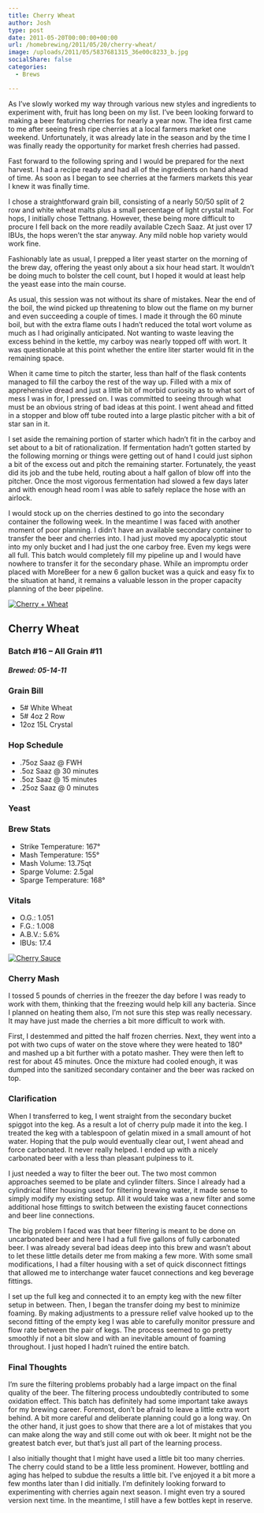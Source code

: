 ```yaml
---
title: Cherry Wheat
author: Josh
type: post
date: 2011-05-20T00:00:00+00:00
url: /homebrewing/2011/05/20/cherry-wheat/
image: /uploads/2011/05/5837681315_36e00c8233_b.jpg
socialShare: false
categories:
  - Brews

---
```


As I’ve slowly worked my way through various new styles and ingredients to experiment with, fruit has long been on my list. I’ve been looking forward to making a beer featuring cherries for nearly a year now. The idea first came to me after seeing fresh ripe cherries at a local farmers market one weekend. Unfortunately, it was already late in the season and by the time I was finally ready the opportunity for market fresh cherries had passed.

Fast forward to the following spring and I would be prepared for the next harvest. I had a recipe ready and had all of the ingredients on hand ahead of time. As soon as I began to see cherries at the farmers markets this year I knew it was finally time.

<!-- more -->

I chose a straightforward grain bill, consisting of a nearly 50/50 split of 2 row and white wheat malts plus a small percentage of light crystal malt. For hops, I initially chose Tettnang. However, these being more difficult to procure I fell back on the more readily available Czech Saaz. At just over 17 IBUs, the hops weren’t the star anyway. Any mild noble hop variety would work fine.

Fashionably late as usual, I prepped a liter yeast starter on the morning of the brew day, offering the yeast only about a six hour head start. It wouldn’t be doing much to bolster the cell count, but I hoped it would at least help the yeast ease into the main course.

As usual, this session was not without its share of mistakes. Near the end of the boil, the wind picked up threatening to blow out the flame on my burner and even succeeding a couple of times. I made it through the 60 minute boil, but with the extra flame outs I hadn’t reduced the total wort volume as much as I had originally anticipated. Not wanting to waste leaving the excess behind in the kettle, my carboy was nearly topped off with wort. It was questionable at this point whether the entire liter starter would fit in the remaining space.

When it came time to pitch the starter, less than half of the flask contents managed to fill the carboy the rest of the way up. Filled with a mix of apprehensive dread and just a little bit of morbid curiosity as to what sort of mess I was in for, I pressed on. I was committed to seeing through what must be an obvious string of bad ideas at this point. I went ahead and fitted in a stopper and blow off tube routed into a large plastic pitcher with a bit of star san in it.

I set aside the remaining portion of starter which hadn’t fit in the carboy and set about to a bit of rationalization. If fermentation hadn’t gotten started by the following morning or things were getting out of hand I could just siphon a bit of the excess out and pitch the remaining starter. Fortunately, the yeast did its job and the tube held, routing about a half gallon of blow off into the pitcher. Once the most vigorous fermentation had slowed a few days later and with enough head room I was able to safely replace the hose with an airlock.

I would stock up on the cherries destined to go into the secondary container the following week. In the meantime I was faced with another moment of poor planning. I didn’t have an available secondary container to transfer the beer and cherries into. I had just moved my apocalyptic stout into my only bucket and I had just the one carboy free. Even my kegs were all full. This batch would completely fill my pipeline up and I would have nowhere to transfer it for the secondary phase. While an impromptu order placed with MoreBeer for a new 6 gallon bucket was a quick and easy fix to the situation at hand, it remains a valuable lesson in the proper capacity planning of the beer pipeline.

[![Cherry + Wheat](http://farm3.static.flickr.com/2471/5837681315_002e34668e.jpg)][1]

## Cherry Wheat

### Batch #16 &#8211; All Grain #11

##### Brewed: 05-14-11

### Grain Bill

  * 5# White Wheat
  * 5# 4oz 2 Row
  * 12oz 15L Crystal

### Hop Schedule

  * .75oz Saaz @ FWH
  * .5oz Saaz @ 30 minutes
  * .5oz Saaz @ 15 minutes
  * .25oz Saaz @ 0 minutes

### Yeast

### Brew Stats

  * Strike Temperature: 167°
  * Mash Temperature: 155°
  * Mash Volume: 13.75qt
  * Sparge Volume: 2.5gal
  * Sparge Temperature: 168°

### Vitals

  * O.G.: 1.051
  * F.G.: 1.008
  * A.B.V.: 5.6%
  * IBUs: 17.4

[![Cherry Sauce](http://farm4.static.flickr.com/3132/5837682141_fdf8490177.jpg)][2]

### Cherry Mash

I tossed 5 pounds of cherries in the freezer the day before I was ready to work with them, thinking that the freezing would help kill any bacteria. Since I planned on heating them also, I’m not sure this step was really necessary. It may have just made the cherries a bit more difficult to work with.

First, I destemmed and pitted the half frozen cherries. Next, they went into a pot with two cups of water on the stove where they were heated to 180° and mashed up a bit further with a potato masher. They were then left to rest for about 45 minutes. Once the mixture had cooled enough, it was dumped into the sanitized secondary container and the beer was racked on top.

### Clarification

When I transferred to keg, I went straight from the secondary bucket spiggot into the keg. As a result a lot of cherry pulp made it into the keg. I treated the keg with a tablespoon of gelatin mixed in a small amount of hot water. Hoping that the pulp would eventually clear out, I went ahead and force carbonated. It never really helped. I ended up with a nicely carbonated beer with a less than pleasant pulpiness to it.

I just needed a way to filter the beer out. The two most common approaches seemed to be plate and cylinder filters. Since I already had a cylindrical filter housing used for filtering brewing water, it made sense to simply modify my existing setup. All it would take was a new filter and some additional hose fittings to switch between the existing faucet connections and beer line connections.

The big problem I faced was that beer filtering is meant to be done on uncarbonated beer and here I had a full five gallons of fully carbonated beer. I was already several bad ideas deep into this brew and wasn’t about to let these little details deter me from making a few more. With some small modifications, I had a filter housing with a set of quick disconnect fittings that allowed me to interchange water faucet connections and keg beverage fittings.

I set up the full keg and connected it to an empty keg with the new filter setup in between. Then, I began the transfer doing my best to minimize foaming. By making adjustments to a pressure relief valve hooked up to the second fitting of the empty keg I was able to carefully monitor pressure and flow rate between the pair of kegs. The process seemed to go pretty smoothly if not a bit slow and with an inevitable amount of foaming throughout. I just hoped I hadn’t ruined the entire batch.

### Final Thoughts

I’m sure the filtering problems probably had a large impact on the final quality of the beer. The filtering process undoubtedly contributed to some oxidation effect. This batch has definitely had some important take aways for my brewing career. Foremost, don’t be afraid to leave a little extra wort behind. A bit more careful and deliberate planning could go a long way. On the other hand, it just goes to show that there are a lot of mistakes that you can make along the way and still come out with ok beer. It might not be the greatest batch ever, but that’s just all part of the learning process.

I also initially thought that I might have used a little bit too many cherries. The cherry could stand to be a little less prominent. However, bottling and aging has helped to subdue the results a little bit. I’ve enjoyed it a bit more a few months later than I did initially. I’m definitely looking forward to experimenting with cherries again next season. I might even try a soured version next time. In the meantime, I still have a few bottles kept in reserve.

 [1]: http://www.flickr.com/photos/quantumfish/5837681315/in/set-72157622732321605/
 [2]: http://www.flickr.com/photos/quantumfish/5837682141/in/set-72157622732321605/